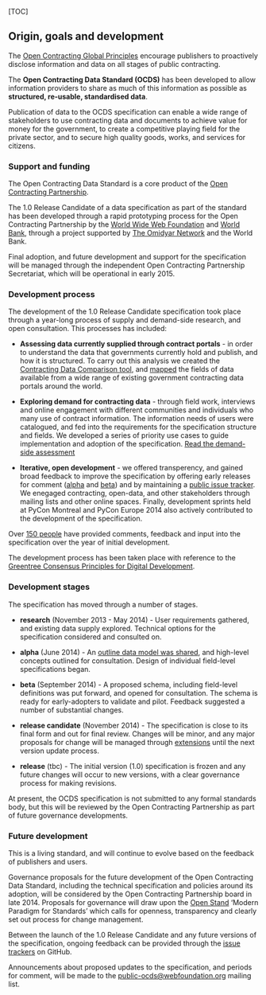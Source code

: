 [TOC]

## Origin, goals and development

<span class="lead">The [Open Contracting Global Principles](http://www.open-contracting.org/global_principles) encourage publishers to proactively disclose information and data on all stages of public contracting.</span>

<span class="lead">The **Open Contracting Data Standard (OCDS)** has been developed to allow information providers to share as much of this information as possible as **structured, re-usable, standardised data**.</span>

Publication of data to the OCDS specification can enable a wide range of stakeholders to use contracting data and documents to achieve value for money for the government, to create a competitive playing field for the private sector, and to secure high quality goods, works, and services for citizens. 

### Support and funding

The Open Contracting Data Standard is a core product of the [Open Contracting Partnership](http://www.open-contracting.org). 

The 1.0 Release Candidate of a data specification as part of the standard has been developed through a rapid prototyping process for the Open Contracting Partnership by the [World Wide Web Foundation](http://www.webfoundation.org) and [World Bank](http://www.worldbank.org), through a project supported by [The Omidyar Network](http://www.omidyar.com/) and the World Bank.

Final adoption, and future development and support for the specification will be managed through the independent Open Contracting Partnership Secretariat, which will be operational in early 2015. 

### Development process

The development of the 1.0 Release Candidate specification took place through a year-long process of supply and demand-side research, and open consultation. This processes has included:

* **Assessing data currently supplied through contract portals** - in order to understand the data that governments currently hold and publish, and how it is structured. To carry out this analysis we created the [Contracting Data Comparison tool](http://ocds.open-contracting.org/opendatacomparison/), and [mapped](http://ocds.open-contracting.org/opendatacomparison/datamap/) the fields of data available from a wide range of existing government contracting data portals around the world. 

* **Exploring demand for contracting data** - through field work, interviews and online engagement with different communities and individuals who many use of contract information. The information needs of users were catalogued, and fed into the requirements for the specification structure and fields. We developed a series of priority use cases to guide implementation and adoption of the specification. [Read the demand-side assessment](https://docs.google.com/document/d/1zdgqSf-LUFVxO6Y_7v1cQf7l0vx35-p502jAI49JRmQ/edit?usp=sharing)

* **Iterative, open development** - we offered transperency, and gained broad feedback to improve the specification by offering early releases for comment ([alpha](http://ocds.open-contracting.org/standard/r/0__2__0/) and [beta](http://ocds.open-contracting.org/standard/r/0__3__2/)) and by maintaining a [public issue tracker](https://github.com/open-contracting/standard/issues). We enegaged contracting, open-data, and other stakeholders through mailing lists and other online spaces. Finally, development sprints held at PyCon Montreal and PyCon Europe 2014 also actively contributed to the development of the specification. 

Over [150 people](../credits) have provided comments, feedback and input into the specification over the year of initial development.

The development process has been taken place with reference to the [Greentree Consensus Principles for Digital Development](http://ict4dprinciples.org/). 

### Development stages

The specification has moved through a number of stages.

* **research** (November 2013 - May 2014) - User requirements gathered, and existing data supply explored. Technical options for the specification considered and consulted on.

* **alpha** (June 2014) - An [outline data model was shared](http://ocds.open-contracting.org/standard/r/0__2__0/), and high-level concepts outlined for consultation. Design of individual field-level specifications began.

* **beta** (September 2014) - A proposed schema, including field-level definitions was put forward, and opened for consultation. The schema is ready for early-adopters to validate and pilot. Feedback suggested a number of substantial changes.

* **release candidate** (November 2014) - The specification is close to its final form and out for final review. Changes will be minor, and any major proposals for change will be managed through [extensions](../../key_concepts/conformance) until the next version update process.

* **release** (tbc) -  The initial version (1.0) specification is frozen and any future changes will occur to new versions, with a clear governance process for making revisions.

At present, the OCDS specification is not submitted to any formal standards body, but this will be reviewed by the Open Contracting Partnership as part of future governance developments. 

### Future development

This is a living standard, and will continue to evolve based on the feedback of publishers and users. 

Governance proposals for the future development of the Open Contracting Data Standard, including the technical specification and policies around its adoption, will be considered by the Open Contracting Partnership board in late 2014. Proposals for governance will draw upon the [Open Stand](http://open-stand.org/) ‘Modern Paradigm for Standards’ which calls for openness, transparency and clearly set out process for change management. 

Between the launch of the 1.0 Release Candidate and any future versions of the specification, ongoing feedback can be provided through the [issue trackers](https://github.com/open-contracting/standard/issues) on GitHub.

Announcements about proposed updates to the specification, and periods for comment, will be made to the [public-ocds@webfoundation.org](mailto:public-ocds@webfoundation.org) mailing list.